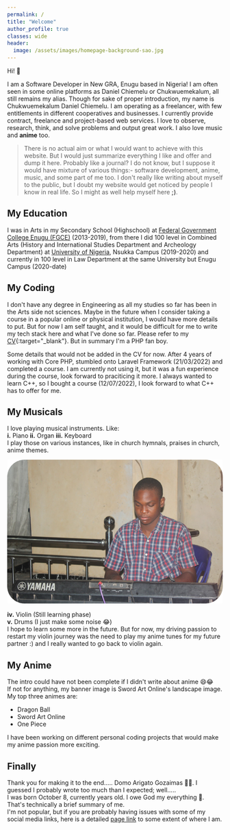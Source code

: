 ```yaml
---
permalink: /
title: "Welcome"
author_profile: true
classes: wide
header:
  image: /assets/images/homepage-background-sao.jpg
---
```


Hi! 👋

I am a Software Developer in New GRA, Enugu based in Nigeria! I am often seen in some online platforms as Daniel Chiemelu or Chukwuemekalum, all still remains my alias. Though for sake of proper introduction, my name is Chukwuemekalum Daniel Chiemelu. I am operating as a freelancer, with few entitlements in different cooperatives and businesses. I currently provide contract, freelance and project-based web services. I love to observe, research, think, and solve problems and output great work. I also love music and **anime** too.

> There is no actual aim or what I would want to achieve with this website. But I would just summarize everything I like and offer and dump it here. Probably like a journal? I do not know, but I suppose it would have mixture of various things:- software development, anime, music, and some part of me too. I don't really like writing about myself to the public, but I doubt my website would get noticed by people I know in real life. So I might as well help myself here **;)**.

## My Education

I was in Arts in my Secondary School (Highschool) at [Federal Government College Enugu (FGCE)](http://www.fgcenugu.sch.ng/) (2013-2019), from there I did 100 level in Combined Arts (History and International Studies Department and Archeology Department) at [University of Nigeria](https://www.unn.edu.ng/), Nsukka Campus (2019-2020) and currently in 100 level in Law Department at the same University but Enugu Campus (2020-date)

## My Coding

I don't have any degree in Engineering as all my studies so far has been in the Arts side not sciences. Maybe in the future when I consider taking a course in a popular online or physical institution, I would have more details to put. But for now I am self taught, and it would be difficult for me to write my tech stack here and what I've done so far. Please refer to my [CV]({{site.author.cv}}){:target="_blank"}. But in summary I'm a PHP fan boy.

Some details that would not be added in the CV for now. After 4 years of working with Core PHP, stumbled onto Laravel Framework (21/03/2022) and completed a course. I am currently not using it, but it was a fun experience during the course, look forward to praciticing it more. I always wanted to learn C++, so I bought a course (12/07/2022), I look forward to what C++ has to offer for me.

## My Musicals

I love playing musical instruments. Like:
<br>**i.** Piano  **ii.** Organ  **iii.** Keyboard
<br>I play those on various instances, like in church hymnals, praises in church, anime themes.

<img src="/assets/images/chukwuemekalum-chiemelu-homepage.png" style="max-height: 400px">

**iv.** Violin (Still learning phase) <br>
**v.** Drums (I just make some noise 😂) <br>
I hope to learn some more in the future. But for now, my driving passion to restart my violin journey was the need to play my anime tunes for my future partner :) and I really wanted to go back to violin again.

## My Anime

The intro could have not been complete if I didn't write about anime 😄😂 <br>
If not for anything, my banner image is Sword Art Online's landscape image.<br>
My top three animes are:

- Dragon Ball
- Sword Art Online
- One Piece

I have been working on different personal coding projects that would make my anime passion more exciting.

## Finally

Thank you for making it to the end..... Domo Arigato Gozaimas 🙇‍♀️. I guessed I probably wrote too much than I expected; well..... <br>
I was born October 8, currently <span id="age"></span> years old. I owe God my everything 🙏. <br>
That's technically a brief summary of me. <br>
I'm not popular, but if you are probably having issues with some of my social media links, here is a detailed [page link]({{site.url}}/links/) to some extent of where I am.

<script>
    document.getElementById("age").innerHTML = getMyAge("08/10/2003");
</script>